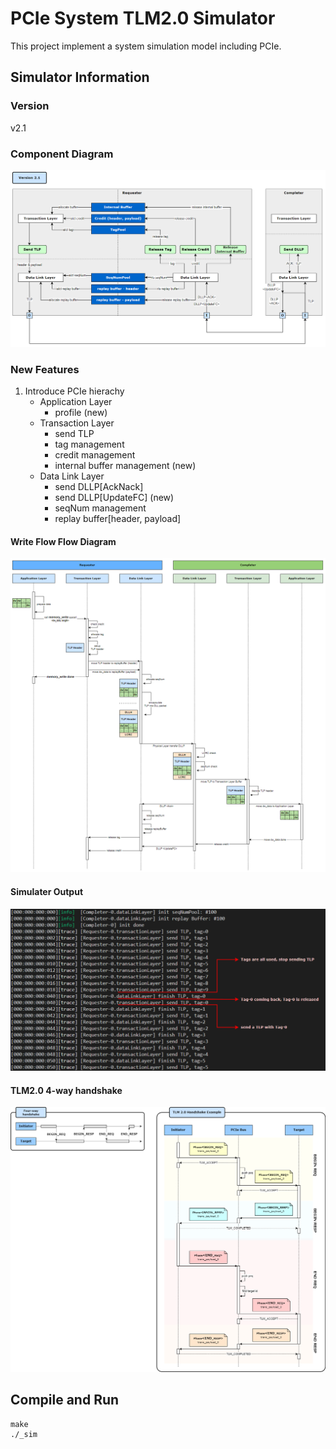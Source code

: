 # PCIe System TLM2.0 Simulator
This project implement a system simulation model including PCIe.

## Simulator Information
### Version
v2.1
### Component Diagram
![image info](./simulator_diagram.png)
### New Features
1. Introduce PCIe hierachy
   - Application Layer
     - profile (new)
   - Transaction Layer
     - send TLP
     - tag management
     - credit management
     - internal buffer management (new)
   - Data Link Layer
     - send DLLP[AckNack]
     - send DLLP[UpdateFC] (new)
     - seqNum management
     - replay buffer[header, payload]

#### Write Flow Flow Diagram
![image info](./memory_write_flow_diagram.png)

#### Simulater Output
![image info](./TLP_outstanding.png)

#### TLM2.0 4-way handshake
![image info](./TLM2.0_handshake.png)
 
## Compile and Run
```
make
./_sim
```
